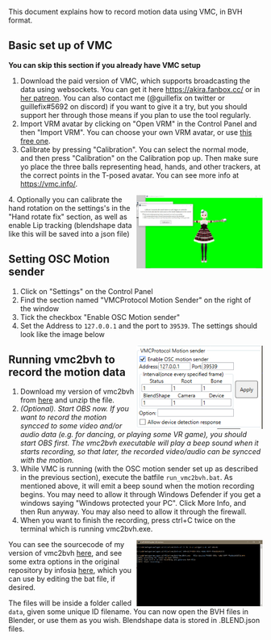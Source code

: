 This document explains how to record motion data using VMC, in BVH format.

## Basic set up of VMC

**You can skip this section if you already have VMC setup**

1. Download the paid version of VMC, which supports broadcasting the data using websockets. You can get it here https://akira.fanbox.cc/ or in [her patreon](https://www.patreon.com/sh_akira). You can also contact me (@guillefix on twitter or guillefix#5692 on discord) if you want to give it a try, but you should support her through those means if you plan to use the tool regularly.
2. Import VRM avatar by clicking on "Open VRM" in the Control Panel and then "Import VRM". You can choose your own VRM avatar, or use [this free one](https://drive.google.com/file/d/1T8WAUYqWxbNQUVaL7Mq2KbgkE-VnYde7/view?usp=sharing).
3. Calibrate by pressing "Calibration". You can select the normal mode, and then press "Calibration" on the Calibration pop up. Then make sure yo place the three balls representing head, hands, and other trackers, at the correct points in the T-posed avatar. You can see more info at https://vmc.info/. 
<img alt="vmc_calibration" title="vmc_calibration" src="img/vmc/vmc_calibration.jpg" width="250px" style="float:right;">
4. Optionally you can calibrate the hand rotation on the settings's in the "Hand rotate fix" section, as well as enable Lip tracking (blendshape data like this will be saved into a json file)

## Setting OSC Motion sender

1. Click on "Settings" on the Control Panel
2. Find the section named "VMCProtocol Motion Sender" on the right of the window
3. Tick the checkbox "Enable OSC Motion sender"
4. Set the Address to `127.0.0.1` and the port to `39539`. The settings should look like the image below
<img alt="vmc_settings" title="vmc_settings" src="img/vmc/vmc_settings.png" width="250px" style="float:right;">


## Running vmc2bvh to record the motion data

1. Download my version of vmc2bvh from [here](/files/vmc2bvh/vmc2bvh.zip) and unzip the file.
2. *(Optional). Start OBS now. If you want to record the motion syncced to some video and/or audio data (e.g. for dancing, or playing some VR game), you should start OBS first. The vmc2bvh executable will play a beep sound when it starts recording, so that later, the recorded video/audio can be syncced with the motion.*
3. While VMC is running (with the OSC motion sender set up as described in the previous section), execute the batfile `run_vmc2bvh.bat`. As mentioned above, it will emit a beep sound when the motion recording begins. You may need to allow it through Windows Defender if you get a windows saying "Windows protected your PC". Click More Info, and then Run anyway. You may also need to allow it through the firewall.
4. When you want to finish the recording, press ctrl+C twice on the terminal which is running vmc2bvh.exe.
<img alt="vmc2bvh" title="vmc2bvh" src="img/vmc/vmc2bvh.png" width="250px" style="float:right;">


You can see the sourcecode of my version of vmc2bvh [here](https://drive.google.com/file/d/1jvg1RH5SToPVWI5YPQH17XMkUesxjyen/view?usp=sharing), and see some extra options in the original repository by infosia [here](https://github.com/infosia/vmc2bvh), which you can use by editing the bat file, if desired.

The files will be inside a folder called `data`, given some unique ID filename. You can now open the BVH files in Blender, or use them as you wish. Blendshape data is stored in .BLEND.json files.
